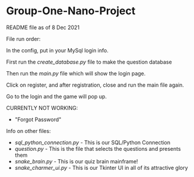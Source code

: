 # Group-One-Nano-Project

README file as of 8 Dec 2021

File run order: 

In the config, put in your MySql login info.

First run the *create_database.py* file to make the question database

Then run the *main.py* file which will show the login page.

Click on register, and after registration, close and run the main file again.

Go to the login and the game will pop up.

CURRENTLY NOT WORKING: 
- "Forgot Password"

Info on other files:

- *sql_python_connection.py* - This is our SQL/Python Connection
- *question.py* - This is the file that selects the questions and presents them
- *snake_brain.py* - This is our quiz brain mainframe!
- *snake_charmer_ui.py* - This is our Tkinter UI in all of its attractive glory
